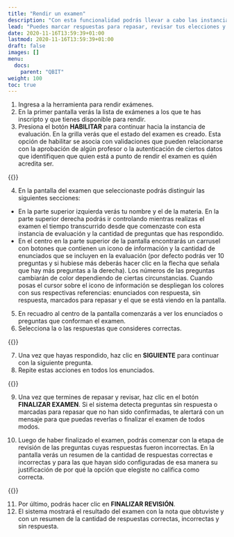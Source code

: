 ```yaml
---
title: "Rendir un examen"
description: "Con esta funcionalidad podrás llevar a cabo las instancias de evaluación para las que te has inscripto."
lead: "Puedes marcar respuestas para repasar, revisar tus elecciones y obtener la nota al finalizar si así se configuró el examen."
date: 2020-11-16T13:59:39+01:00
lastmod: 2020-11-16T13:59:39+01:00
draft: false
images: []
menu:
  docs:
    parent: "QBIT"
weight: 100
toc: true
---
```


1. Ingresa a la herramienta para rendir exámenes.
1. En la primer pantalla verás la lista de exámenes a los que te has inscripto y que tienes disponible para rendir.
1. Presiona el botón **HABILITAR** para continuar hacia la instancia de evaluación. En la grilla verás que el estado del examen es creado. Esta opción de habilitar se asocia con validaciones que pueden relacionarse con la aprobación de algún profesor o la autenticación de ciertos datos que identifiquen que quien está a punto de rendir el examen es quién acredita ser.

{{<note text="Si haces clic en <b>REPORTE</b> podrás ver un resumen de tu historial de notas.">}}

4. En la pantalla del examen que seleccionaste podrás distinguir las siguientes secciones: 
- En la parte superior izquierda verás tu nombre y el de la materia. En la parte superior derecha podrás ir controlando mientras realizas el examen el tiempo transcurrido desde que comenzaste con esta instancia de evaluación y la cantidad de preguntas que has respondido.
- En el centro en la parte superior de la pantalla encontrarás un carrusel con botones que contienen un icono de información y la cantidad de enunciados que se incluyen en la evaluación (por defecto podrás ver 10 preguntas y si hubiese más deberás hacer clic en la flecha que señala que hay más preguntas a la derecha). Los números de las preguntas cambiarán de color dependiendo de ciertas circunstancias. Cuando posas el cursor sobre el icono de información se despliegan los colores con sus respectivas referencias: enunciados con respuesta, sin respuesta, marcados para repasar y el que se está viendo en la pantalla. 
5. En recuadro al centro de la pantalla comenzarás a ver los enunciados o preguntas que conforman el examen. 
6. Selecciona la o las respuestas que consideres correctas. 

{{<tip text="Debajo de las respuestas puedes activar la opción **Repasar respuesta**. Si lo haces, antes de finalizar el examen el sistema te alertará que marcaste estas respuestas para repasar.">}}

7. Una vez que hayas respondido, haz clic en **SIGUIENTE** para continuar con la siguiente pregunta.
8. Repite estas acciones en todos los enunciados.

 {{<note text="Si haces clic en <b>ANTERIOR</b> podrás regresar a las preguntas anteriores. En caso de que la conexión o la energía eléctrica se interrumpan, cuando los servicios se vuelvan a restablecer y puedas abrir la herramienta para rendir exámenes presiona en botón <b>CONTINUAR RINDIENDO</b>.">}}

 9. Una vez que termines de repasar y revisar, haz clic en el botón **FINALIZAR EXAMEN**. Si el sistema detecta preguntas sin respuesta o marcadas para repasar que no han sido confirmadas, te alertará con un mensaje para que puedas reverlas o finalizar el examen de todos modos.

 
10. Luego de haber finalizado el examen, podrás comenzar con la etapa de revisión de las preguntas cuyas respuestas fueron incorrectas. En la pantalla verás un resumen de la cantidad de respuestas correctas e incorrectas y para las que hayan sido configuradas de esa manera su justificación de por qué la opción que elegiste no califica como correcta.

{{<note text="Si consideras conveniente puedes pedir a un profesor que revise tu respuesta dslizando la el botón para solicitar su revisión. Además deberás agregar el motivo de esta solicitud. El sistema alertará al profesor que corresponda que tiene una pregunta por revisar de un alumno.">}}

11. Por último, podrás hacer clic en **FINALIZAR REVISIÓN**. 
12. El sistema mostrará el resultado del examen con la nota que obtuviste y con un resumen de la cantidad de respuestas correctas, incorrectas y sin respuesta.